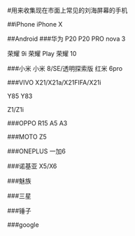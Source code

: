 #用来收集现在市面上常见的刘海屏幕的手机

##iPhone
iPhone X

##Android
###华为
P20
P20 PRO
nova 3

荣耀 9i
荣耀 Play
荣耀 10

###小米
小米 8/SE/透明探索版
红米 6pro

###VIVO
X21/X21a/X21FIFA/X21i

Y85
Y83

Z1/Z1i

###OPPO
R15
A5
A3

###MOTO
Z5

###ONEPLUS
一加6

###诺基亚
X5/X6

###魅族

###三星

###锤子

###google


